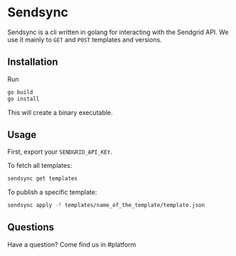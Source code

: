 # Sendsync

Sendsync is a cli written in golang for interacting with the Sendgrid API. We use it mainly to `GET` and `POST` templates and versions.

## Installation

Run
```bash
go build
go install
```
This will create a binary executable.
## Usage

First, export your `SENDGRID_API_KEY`.

To fetch all templates:
```bash
sendsync get templates
```

To publish a specific template:
```bash
sendsync apply -f templates/name_of_the_template/template.json
```

## Questions
Have a question? Come find us in #platform
